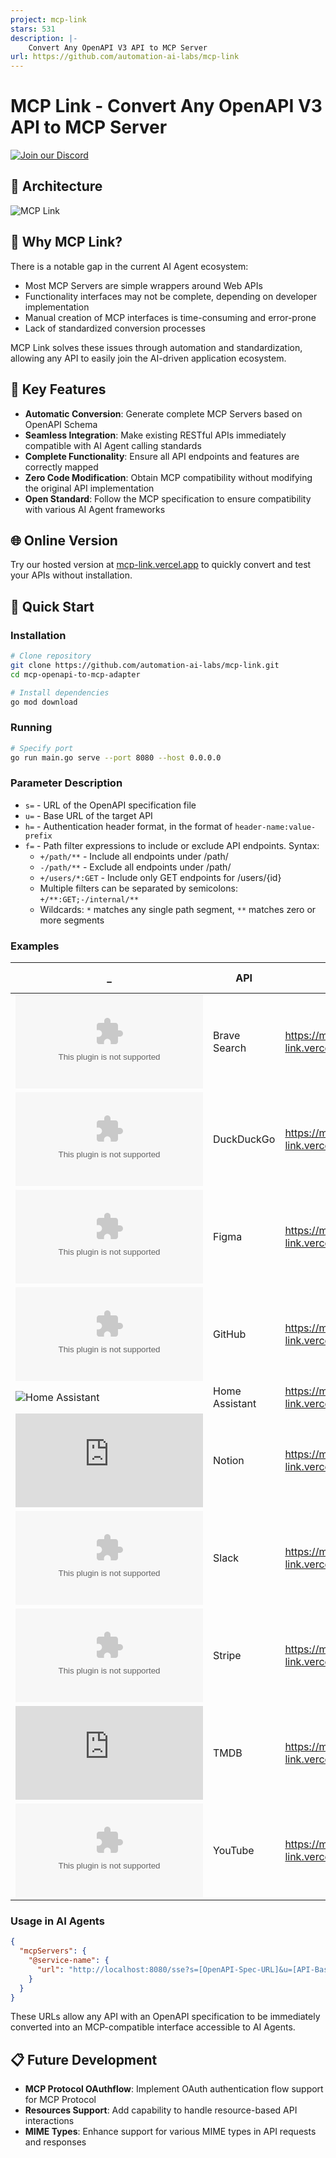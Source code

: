 ```yaml
---
project: mcp-link
stars: 531
description: |-
    Convert Any OpenAPI V3 API to MCP Server
url: https://github.com/automation-ai-labs/mcp-link
---
```


# MCP Link - Convert Any OpenAPI V3 API to MCP Server

[![Join our Discord](https://img.shields.io/discord/1234567890?color=7289da&label=Discord&logo=discord&logoColor=white)](https://discord.gg/qkzfbqdSa9)

## 🧩 Architecture

![MCP Link](assets/diagrams.png)

## 🤔 Why MCP Link?

There is a notable gap in the current AI Agent ecosystem:

- Most MCP Servers are simple wrappers around Web APIs
- Functionality interfaces may not be complete, depending on developer implementation
- Manual creation of MCP interfaces is time-consuming and error-prone
- Lack of standardized conversion processes

MCP Link solves these issues through automation and standardization, allowing any API to easily join the AI-driven application ecosystem.


## 🌟 Key Features

- **Automatic Conversion**: Generate complete MCP Servers based on OpenAPI Schema
- **Seamless Integration**: Make existing RESTful APIs immediately compatible with AI Agent calling standards
- **Complete Functionality**: Ensure all API endpoints and features are correctly mapped
- **Zero Code Modification**: Obtain MCP compatibility without modifying the original API implementation
- **Open Standard**: Follow the MCP specification to ensure compatibility with various AI Agent frameworks


## 🌐 Online Version

Try our hosted version at [mcp-link.vercel.app](https://mcp-link.vercel.app) to quickly convert and test your APIs without installation.


## 🚀 Quick Start

### Installation

```bash
# Clone repository
git clone https://github.com/automation-ai-labs/mcp-link.git
cd mcp-openapi-to-mcp-adapter

# Install dependencies
go mod download
```

### Running

```bash
# Specify port
go run main.go serve --port 8080 --host 0.0.0.0
```


### Parameter Description

- `s=` - URL of the OpenAPI specification file
- `u=` - Base URL of the target API
- `h=` - Authentication header format, in the format of `header-name:value-prefix`
- `f=` - Path filter expressions to include or exclude API endpoints. Syntax:
  - `+/path/**` - Include all endpoints under /path/
  - `-/path/**` - Exclude all endpoints under /path/
  - `+/users/*:GET` - Include only GET endpoints for /users/{id}
  - Multiple filters can be separated by semicolons: `+/**:GET;-/internal/**`
  - Wildcards: `*` matches any single path segment, `**` matches zero or more segments

### Examples
| _ | API | MCP Link URL | Authentication Method |
|------|-----|-------------|---------|
| ![Brave](https://img.logo.dev/brave.com) | Brave Search | https://mcp-link.vercel.app/links/brave | API Key |
| ![DuckDuckGo](https://img.logo.dev/duckduckgo.com) | DuckDuckGo | https://mcp-link.vercel.app/links/duckduckgo | None |
| ![Figma](https://img.logo.dev/figma.com) | Figma | https://mcp-link.vercel.app/links/figma | API Token |
| ![GitHub](https://img.logo.dev/github.com) | GitHub | https://mcp-link.vercel.app/links/github | Bearer Token |
| ![Home Assistant](https://img.logo.dev/home-assistant.io) | Home Assistant | https://mcp-link.vercel.app/links/homeassistant | Bearer Token |
| ![Notion](https://img.logo.dev/notion.so) | Notion | https://mcp-link.vercel.app/links/notion | Bearer Token |
| ![Slack](https://img.logo.dev/slack.com) | Slack | https://mcp-link.vercel.app/links/slack | Bearer Token |
| ![Stripe](https://img.logo.dev/stripe.com) | Stripe | https://mcp-link.vercel.app/links/stripe | Bearer Token |
| ![TMDB](https://img.logo.dev/themoviedb.org) | TMDB | https://mcp-link.vercel.app/links/tmdb | Bearer Token |
| ![YouTube](https://img.logo.dev/youtube.com) | YouTube | https://mcp-link.vercel.app/links/youtube | Bearer Token |

### Usage in AI Agents

```json
{
  "mcpServers": {
    "@service-name": {
      "url": "http://localhost:8080/sse?s=[OpenAPI-Spec-URL]&u=[API-Base-URL]&h=[Auth-Header]:[Value-Prefix]"
    }
  }
}
```

These URLs allow any API with an OpenAPI specification to be immediately converted into an MCP-compatible interface accessible to AI Agents.

## 📋 Future Development

- **MCP Protocol OAuthflow**: Implement OAuth authentication flow support for MCP Protocol
- **Resources Support**: Add capability to handle resource-based API interactions
- **MIME Types**: Enhance support for various MIME types in API requests and responses

